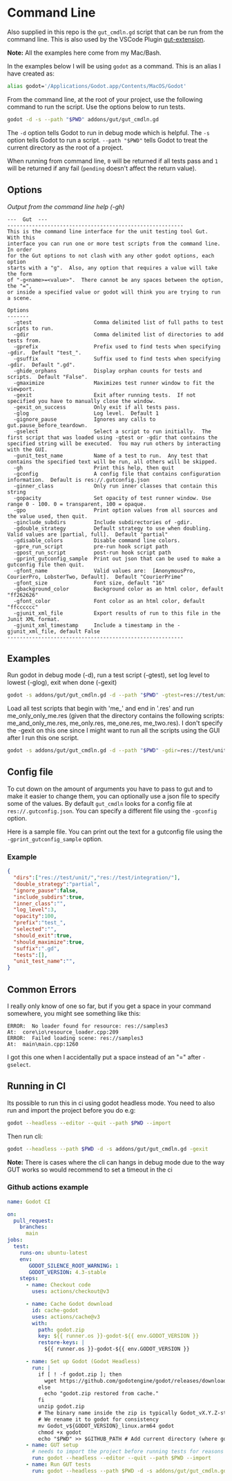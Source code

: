 # Command Line
Also supplied in this repo is the `gut_cmdln.gd` script that can be run from the command line.  This is also used by the VSCode Plugin [gut-extension](https://marketplace.visualstudio.com/items?itemName=bitwes.gut-extension).

__Note:__ All the examples here come from my Mac/Bash.

In the examples below I will be using `godot` as a command.  This is an alias I have created as:
```bash
alias godot='/Applications/Godot.app/Contents/MacOS/Godot'
```

From the command line, at the root of your project, use the following command to run the script.  Use the options below to run tests.

```bash
godot -d -s --path "$PWD" addons/gut/gut_cmdln.gd
```

The `-d` option tells Godot to run in debug mode which is helpful.  The `-s` option tells Godot to run a script. `--path "$PWD"` tells Godot to treat the current directory as the root of a project.

When running from command line, `0` will be returned if all tests pass and `1` will be returned if any fail (`pending` doesn't affect the return value).

## Options
_Output from the command line help (-gh)_
```
---  Gut  ---
---------------------------------------------------------
This is the command line interface for the unit testing tool Gut.  With this
interface you can run one or more test scripts from the command line.  In order
for the Gut options to not clash with any other godot options, each option
starts with a "g".  Also, any option that requires a value will take the form
of "-g<name>=<value>".  There cannot be any spaces between the option, the "=",
or inside a specified value or godot will think you are trying to run a scene.

Options
-------
  -gtest                    Comma delimited list of full paths to test scripts to run.
  -gdir                     Comma delimited list of directories to add tests from.
  -gprefix                  Prefix used to find tests when specifying -gdir.  Default "test_".
  -gsuffix                  Suffix used to find tests when specifying -gdir.  Default ".gd".
  -ghide_orphans            Display orphan counts for tests and scripts.  Default "False".
  -gmaximize                Maximizes test runner window to fit the viewport.
  -gexit                    Exit after running tests.  If not specified you have to manually close the window.
  -gexit_on_success         Only exit if all tests pass.
  -glog                     Log level.  Default 1
  -gignore_pause            Ignores any calls to gut.pause_before_teardown.
  -gselect                  Select a script to run initially.  The first script that was loaded using -gtest or -gdir that contains the specified string will be executed.  You may run others by interacting with the GUI.
  -gunit_test_name          Name of a test to run.  Any test that contains the specified text will be run, all others will be skipped.
  -gh                       Print this help, then quit
  -gconfig                  A config file that contains configuration information.  Default is res://.gutconfig.json
  -ginner_class             Only run inner classes that contain this string
  -gopacity                 Set opacity of test runner window. Use range 0 - 100. 0 = transparent, 100 = opaque.
  -gpo                      Print option values from all sources and the value used, then quit.
  -ginclude_subdirs         Include subdirectories of -gdir.
  -gdouble_strategy         Default strategy to use when doubling.  Valid values are [partial, full].  Default "partial"
  -gdisable_colors          Disable command line colors.
  -gpre_run_script          pre-run hook script path
  -gpost_run_script         post-run hook script path
  -gprint_gutconfig_sample  Print out json that can be used to make a gutconfig file then quit.
  -gfont_name               Valid values are:  [AnonymousPro, CourierPro, LobsterTwo, Default].  Default "CourierPrime"
  -gfont_size               Font size, default "16"
  -gbackground_color        Background color as an html color, default "ff262626"
  -gfont_color              Font color as an html color, default "ffcccccc"
  -gjunit_xml_file          Export results of run to this file in the Junit XML format.
  -gjunit_xml_timestamp     Include a timestamp in the -gjunit_xml_file, default False
---------------------------------------------------------
```

## Examples

Run godot in debug mode (-d), run a test script (-gtest), set log level to lowest (-glog), exit when done (-gexit)

```bash
godot -s addons/gut/gut_cmdln.gd -d --path "$PWD" -gtest=res://test/unit/sample_tests.gd -glog=1 -gexit
```

Load all test scripts that begin with 'me_' and end in '.res' and run me_only_only_me.res (given that the directory contains the following scripts:  me_and_only_me.res, me_only.res, me_one.res, me_two.res).  I don't specify the -gexit on this one since I might want to run all the scripts using the GUI after I run this one script.

```bash
godot -s addons/gut/gut_cmdln.gd -d --path "$PWD" -gdir=res://test/unit -gprefix=me_ -gsuffix=.res -gselect=only_me
```

## Config file
To cut down on the amount of arguments you have to pass to gut and to make it easier to change them, you can optionally use a json file to specify some of the values.  By default `gut_cmdln` looks for a config file at `res://.gutconfig.json`.  You can specify a different file using the `-gconfig` option.

Here is a sample file.  You can print out the text for a gutconfig file using the `-gprint_gutconfig_sample` option.
### Example
``` json
{
  "dirs":["res://test/unit/","res://test/integration/"],
  "double_strategy":"partial",
  "ignore_pause":false,
  "include_subdirs":true,
  "inner_class":"",
  "log_level":3,
  "opacity":100,
  "prefix":"test_",
  "selected":"",
  "should_exit":true,
  "should_maximize":true,
  "suffix":".gd",
  "tests":[],
  "unit_test_name":"",
}
```


## Common Errors
I really only know of one so far, but if you get a space in your command somewhere, you might see something like this:
```
ERROR:  No loader found for resource: res://samples3
At:  core\io\resource_loader.cpp:209
ERROR:  Failed loading scene: res://samples3
At:  main\main.cpp:1260
```
I got this one when I accidentally put a space instead of an "=" after `-gselect`.


## Running in CI

Its possible to run this in ci using godot headless mode. You need to also run and import the project before you do e.g:

```bash
godot --headless --editor --quit --path $PWD --import
```

Then run cli:

```bash
godot --headless --path $PWD -d -s addons/gut/gut_cmdln.gd -gexit
```

**Note:** There is cases where the cli can hangs in debug mode due to the way GUT works  so would recommend to set a timeout in the ci 

### Github actions example

```yaml
name: Godot CI

on:
  pull_request:
    branches:
      main
jobs:
  test:
    runs-on: ubuntu-latest
    env:
       GODOT_SILENCE_ROOT_WARNING: 1
       GODOT_VERSION: 4.3-stable
    steps:
      - name: Checkout code
        uses: actions/checkout@v3

      - name: Cache Godot download
        id: cache-godot
        uses: actions/cache@v3
        with:
          path: godot.zip
          key: ${{ runner.os }}-godot-${{ env.GODOT_VERSION }}
          restore-keys: |
            ${{ runner.os }}-godot-${{ env.GODOT_VERSION }}

      - name: Set up Godot (Godot Headless)
        run: |
          if [ ! -f godot.zip ]; then
            wget https://github.com/godotengine/godot/releases/download/${GODOT_VERSION}/Godot_v${GODOT_VERSION}_linux.x86_64.zip -O godot.zip
          else
            echo "godot.zip restored from cache."
          fi
          unzip godot.zip
          # The binary name inside the zip is typically Godot_vX.Y.Z-stable_linux.arm64
          # We rename it to godot for consistency
          mv Godot_v${GODOT_VERSION}_linux.arm64 godot
          chmod +x godot
          echo "$PWD" >> $GITHUB_PATH # Add current directory (where godot is) to PATH
      - name: GUT setup
        # needs to import the project before running tests for reasons
        run: godot --headless --editor --quit --path $PWD --import
      - name: Run GUT tests
        run: godot --headless --path $PWD -d -s addons/gut/gut_cmdln.gd -gexit

```
